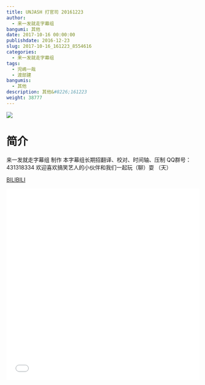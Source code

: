 ```yaml
---
title: UNJASH 打官司 20161223
author: 
  - 来一发就走字幕组
bangumi: 其他
date: 2017-10-16 00:00:00
publishdate: 2016-12-23
slug: 2017-10-16_161223_8554616
categories: 
  - 来一发就走字幕组
tags: 
  - 児嶋一哉
  - 渡部建
bangumis: 
  - 其他
description: 其他&#8226;161223
weight: 38777
---
```


![](https://i.imgur.com/63qjEbI.jpg)

# 简介  
来一发就走字幕组 制作  本字幕组长期招翻译、校对、时间轴、压制   QQ群号：431318334 欢迎喜欢搞笑艺人的小伙伴和我们一起玩（聊）耍 （天）

  [BILIBILI](https://www.bilibili.com/video/av8554616/)


<div class="vcontainer">  <iframe class='video' src="//www.bilibili.com/html/html5player.html?cid=14085197&aid=8554616" width="100%" height="500" frameborder="0" allowfullscreen="allowfullscreen"></iframe></div>
